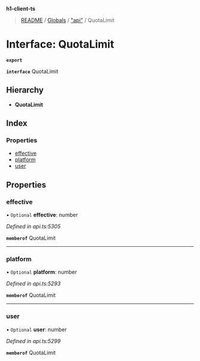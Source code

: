 **h1-client-ts**

> [README](../README.md) / [Globals](../globals.md) / ["api"](../modules/_api_.md) / QuotaLimit

# Interface: QuotaLimit

**`export`** 

**`interface`** QuotaLimit

## Hierarchy

* **QuotaLimit**

## Index

### Properties

* [effective](_api_.quotalimit.md#effective)
* [platform](_api_.quotalimit.md#platform)
* [user](_api_.quotalimit.md#user)

## Properties

### effective

• `Optional` **effective**: number

*Defined in api.ts:5305*

**`memberof`** QuotaLimit

___

### platform

• `Optional` **platform**: number

*Defined in api.ts:5293*

**`memberof`** QuotaLimit

___

### user

• `Optional` **user**: number

*Defined in api.ts:5299*

**`memberof`** QuotaLimit
